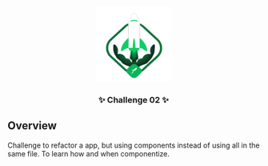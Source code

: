<div align="center">
  <img src="https://raw.githubusercontent.com/tavareshenrique/ignite-reactjs/a11afefe824866f24dd3f9e1cc6e6e9530376ad1/%40assets/img/logo.svg" width="150" height="150">
  <h3>✨ Challenge 02 ✨</h3>
</div>

<div class="overview">
  <h2> Overview </h1>
  <p>Challenge to refactor a app, but using components instead of using all in the same file. To learn how and when componentize.</p>
</div>
